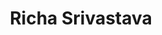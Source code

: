 ---
title: Richa Srivastava
layout: fellow
img: https://avatars.githubusercontent.com/u/74401402?v=4
location: Lucknow, IN
email: x@x.x
linkedin: xx
twitter: xx
github: xx
description: xx
university: xx
interests: xx
programming-languages: xx
---